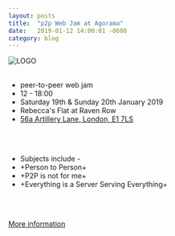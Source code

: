 ```yaml
---
layout: posts
title:  "p2p Web Jam at Agorama"
date:   2019-01-12 14:00:01 -0600
category: blog
---
```

![LOGO](/assets/images/blog/hex_small.gif)
<br> <br>

* peer-to-peer web jam
* 12 - 18:00
* Saturday 19th & Sunday 20th January 2019
* Rebecca's Flat at Raven Row
* [56a Artillery Lane, London, E1 7LS](dat://home.agorama.org.uk/contact/)

<br> <br>
* Subjects include -
* +Person to Person+
* +P2P is not for me+
* +Everything is a Server Serving Everything+

<br> <br>

<a href="https://webjam-1.agorama.org.uk/">More information</a>
